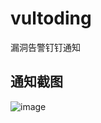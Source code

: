 # vultoding
漏洞告警钉钉通知

## 通知截图
![image](https://user-images.githubusercontent.com/17273994/131640850-0a04530c-b94f-442d-b899-3e6ed4be68d6.png)
